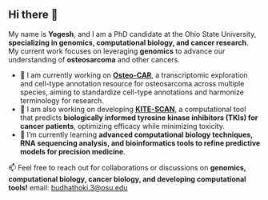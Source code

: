 ## Hi there 👋
My name is **Yogesh**, and I am a PhD candidate at the Ohio State University, **specializing in genomics, computational biology, and cancer research**. My current work focuses on leveraging **genomics** to advance our understanding of **osteosarcoma** and other cancers.  
- 🔭 I am currently working on [**Osteo-CAR**](https://github.com/kidcancerlab/Osteo_atlas), a transcriptomic exploration and cell-type annotation resource for osteosarcoma across multiple species, aiming to standardize cell-type annotations and harmonize terminology for research.
- 🔭 I am also working on developing [**KITE-SCAN**](https://github.com/kidcancerlab/kiteScan), a computational tool that predicts **biologically informed tyrosine kinase inhibitors (TKIs) for cancer patients**, optimizing efficacy while minimizing toxicity.   
- 🌱 I’m currently learning **advanced computational biology techniques, RNA sequencing analysis, and bioinformatics tools to refine predictive models for precision medicine**.  

📫 Feel free to reach out for collaborations or discussions on **genomics, computational biology, cancer biology, and developing computational tools!** email: budhathoki.3@osu.edu
  
<!--
**YogiBud/YogiBud** is a ✨ _special_ ✨ repository because its `README.md` (this file) appears on your GitHub profile.

Here are some ideas to get you started:

- 🔭 I’m currently working on ...
- 🌱 I’m currently learning ...
- 👯 I’m looking to collaborate on ...
- 🤔 I’m looking for help with ...
- 💬 Ask me about ...
- 📫 How to reach me: ...
- 😄 Pronouns: ...
- ⚡ Fun fact: ...
-->
